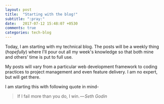 ```yaml
---
layout: post
title:  "Starting with the blog!"
subtitle: ":pray:"
date:   2017-07-12 15:48:07 +0530
comments: true
categories: tech-blog
---
```

Today, I am starting with my technical blog. The posts will be a weekly thing (*hopefully*) where I'll pour out all my week's knowledge so that both mine and others' time is put to full use.

My posts will vary from a particular web development framework to coding practices to project management and even feature delivery. I am no expert, but will get there.

I am starting this with following quote in mind-
>If I fail more than you do, I win. — <cite>Seth Godin<cite>